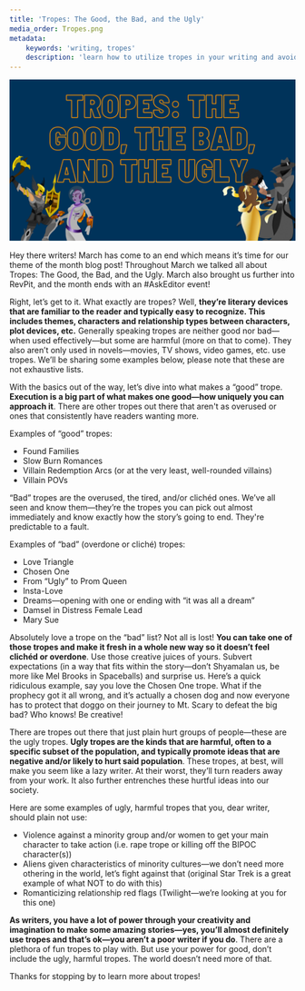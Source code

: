 ```yaml
---
title: 'Tropes: The Good, the Bad, and the Ugly'
media_order: Tropes.png
metadata:
    keywords: 'writing, tropes'
    description: 'learn how to utilize tropes in your writing and avoid harmful ones'
---
```


![Tropes: the Good, the Bad, and the Ugly](Tropes.png "Tropes")

Hey there writers! March has come to an end which means it’s time for our theme of the month blog post! Throughout March we talked all about Tropes: The Good, the Bad, and the Ugly. March also brought us further into RevPit, and the month ends with an #AskEditor event! 

Right, let’s get to it. What exactly are tropes? Well, **they’re literary devices that are familiar to the reader and typically easy to recognize. This includes themes, characters and relationship types between characters, plot devices, etc.** Generally speaking tropes are neither good nor bad—when used effectively—but some are harmful (more on that to come). They also aren’t only used in novels—movies, TV shows, video games, etc. use tropes. We’ll be sharing some examples below, please note that these are not exhaustive lists.

With the basics out of the way, let’s dive into what makes a “good” trope. **Execution is a big part of what makes one good—how uniquely you can approach it**. There are other tropes out there that aren't as overused or ones that consistently have readers wanting more.

Examples of “good” tropes: 
* Found Families 
* Slow Burn Romances 
* Villain Redemption Arcs (or at the very least, well-rounded villains) 
* Villain POVs

“Bad” tropes are the overused, the tired, and/or clichéd ones. We’ve all seen and know them—they’re the tropes you can pick out almost immediately and know exactly how the story’s going to end. They're predictable to a fault.

Examples of “bad” (overdone or cliché) tropes: 
* Love Triangle 
* Chosen One 
* From “Ugly” to Prom Queen 
* Insta-Love 
* Dreams—opening with one or ending with “it was all a dream” 
* Damsel in Distress Female Lead 
* Mary Sue

Absolutely love a trope on the “bad” list? Not all is lost! **You can take one of those tropes and make it fresh in a whole new way so it doesn’t feel clichéd or overdone**. Use those creative juices of yours. Subvert expectations (in a way that fits within the story—don’t Shyamalan us, be more like Mel Brooks in Spaceballs) and surprise us. Here’s a quick ridiculous example, say you love the Chosen One trope. What if the prophecy got it all wrong, and it’s actually a chosen dog and now everyone has to protect that doggo on their journey to Mt. Scary to defeat the big bad? Who knows! Be creative!

There are tropes out there that just plain hurt groups of people—these are the ugly tropes. **Ugly tropes are the kinds that are harmful, often to a specific subset of the population, and typically promote ideas that are negative and/or likely to hurt said population**. These tropes, at best, will make you seem like a lazy writer. At their worst, they’ll turn readers away from your work. It also further entrenches these hurtful ideas into our society.

Here are some examples of ugly, harmful tropes that you, dear writer, should plain not use: 
* Violence against a minority group and/or women to get your main character to take action (i.e. rape trope or killing off the BIPOC character(s)) 
* Aliens given characteristics of minority cultures—we don’t need more othering in the world, let’s fight against that (original Star Trek is a great example of what NOT to do with this) 
* Romanticizing relationship red flags (Twilight—we’re looking at you for this one)

**As writers, you have a lot of power through your creativity and imagination to make some amazing stories—yes, you’ll almost definitely use tropes and that’s ok—you aren’t a poor writer if you do**. There are a plethora of fun tropes to play with. But use your power for good, don’t include the ugly, harmful tropes. The world doesn’t need more of that. 

Thanks for stopping by to learn more about tropes!